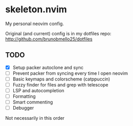 # skeleton.nvim

My personal neovim config.

Original (and current) config is in my dotfiles repo: http://github.com/brunobmello25/dotfiles

## TODO

- [x] Setup packer autoclone and sync
- [ ] Prevent packer from syncing every time I open neovim
- [ ] Basic keymaps and colorscheme (catppuccin)
- [ ] Fuzzy finder for files and grep with telescope
- [ ] LSP and autocompletion
- [ ] Formatting
- [ ] Smart commenting
- [ ] Debugger

Not necessarily in this order
